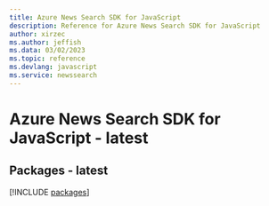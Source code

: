 ```yaml
---
title: Azure News Search SDK for JavaScript
description: Reference for Azure News Search SDK for JavaScript
author: xirzec
ms.author: jeffish
ms.data: 03/02/2023
ms.topic: reference
ms.devlang: javascript
ms.service: newssearch
---
```

# Azure News Search SDK for JavaScript - latest
## Packages - latest
[!INCLUDE [packages](news-search-index.md)]